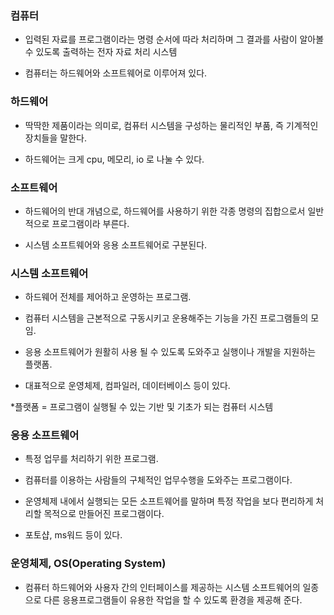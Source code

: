 ### 컴퓨터

* 입력된 자료를 프로그램이라는 명령 순서에 따라 처리하며 그 결과를 사람이 알아볼 수 있도록 출력하는 전자 자료 처리 시스템

* 컴퓨터는 하드웨어와 소프트웨어로 이루어져 있다.     
  
### 하드웨어 

* 딱딱한 제품이라는 의미로, 컴퓨터 시스템을 구성하는 물리적인 부품, 즉 기계적인 장치들을 말한다. 

* 하드웨어는 크게 cpu, 메모리, io 로 나눌 수 있다.


### 소프트웨어 

* 하드웨어의 반대 개념으로, 하드웨어를 사용하기 위한 각종 명령의 집합으로서 일반적으로 프로그램이라 부른다.

* 시스템 소프트웨어와 응용 소프트웨어로 구분된다.


### 시스템 소프트웨어

* 하드웨어 전체를 제어하고 운영하는 프로그램.

* 컴퓨터 시스템을 근본적으로 구동시키고 운용해주는 기능을 가진 프로그램들의 모임.

* 응용 소프트웨어가 원활히 사용 될 수 있도록 도와주고 실행이나 개발을 지원하는 플랫폼.

* 대표적으로 운영체제, 컴파일러, 데이터베이스 등이 있다.

*플랫폼 = 프로그램이 실행될 수 있는 기반 및 기초가 되는 컴퓨터 시스템


### 응용 소프트웨어

* 특정 업무를 처리하기 위한 프로그램.

* 컴퓨터를 이용하는 사람들의 구체적인 업무수행을 도와주는 프로그램이다.

* 운영체제 내에서 실행되는 모든 소프트웨어를 말하며 특정 작업을 보다 편리하게 처리할 목적으로 만들어진 프로그램이다.

* 포토샵, ms워드 등이 있다.


### 운영체제, OS(Operating System)

* 컴퓨터 하드웨어와 사용자 간의 인터페이스를 제공하는 시스템 소프트웨어의 일종으로 다른 응용프로그램들이 유용한 작업을 할 수 있도록 환경을 제공해 준다.
